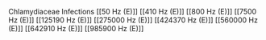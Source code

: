 Chlamydiaceae Infections
[[50 Hz (E)]]
[[410 Hz (E)]]
[[800 Hz (E)]]
[[7500 Hz (E)]]
[[125190 Hz (E)]]
[[275000 Hz (E)]]
[[424370 Hz (E)]]
[[560000 Hz (E)]]
[[642910 Hz (E)]]
[[985900 Hz (E)]]